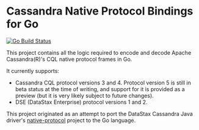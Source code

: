 # Cassandra Native Protocol Bindings for Go

[![Go Build Status](https://github.com/datastax/go-cassandra-native-protocol/workflows/Go/badge.svg)](https://github.com/datastax/go-cassandra-native-protocol/actions)

This project contains all the logic required to encode and decode Apache Cassandra(R)'s CQL native protocol frames in
Go.

It currently supports:

- Cassandra CQL protocol versions 3 and 4. Protocol version 5 is still in beta status at the time of writing,
and support for it is provided as a preview (but it is very likely subject to future changes).
- DSE (DataStax Enterprise) protocol versions 1 and 2.

This project originated as an attempt to port the DataStax Cassandra Java driver's 
[native-protocol](https://github.com/datastax/native-protocol) project to the Go language. 
